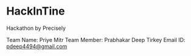 # HackInTine
Hackathon by Precisely

Team Name: Priye Mitr
Team Member: Prabhakar Deep Tirkey
Email ID: pdeep4494@gmail.com
